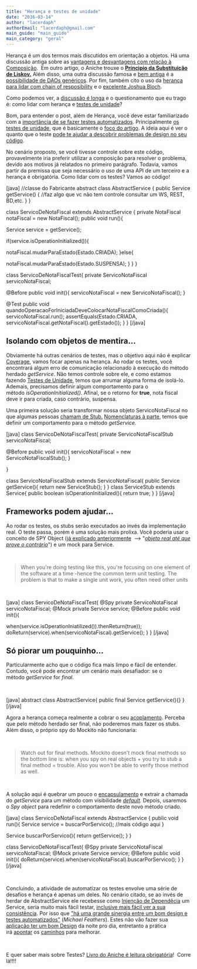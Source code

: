 ```yaml
---
title: "Herança e testes de unidade"
date: "2016-03-14"
author: "lacerdaph"
authorEmail: "lacerdaph@gmail.com"
main_guide: "main_guide"
main_category: "geral"
---
```


Herança é um dos termos mais discutidos em orientação a objetos. Há uma discussão antiga sobre as [vantagens e desvantagens com relação à Composição](https://blog.caelum.com.br/como-nao-aprender-orientacao-a-objetos-heranca/).  Em outro artigo, o Aniche trouxe o **[Príncipio da Substituição de Liskov.](https://blog.caelum.com.br/principios-do-codigo-solido-na-orientacao-a-objetos/)** Além disso, uma outra discussão famosa e [bem antiga](https://blog.caelum.com.br/ei-como-e-o-seu-dao-ele-e-tao-abstraido-quanto-o-meu/) é a [possibilidade de DAOs genéricos](https://blog.caelum.com.br/possibilidades-de-design-no-uso-do-seu-generic-dao/). Por fim, também cito o uso da [herança para lidar com chain of resposibility](https://blog.caelum.com.br/compondo-seu-comportamento-heranca-chain-of-responsibility-e-interceptors/) e o [excelente Joshua Bloch](https://blog.caelum.com.br/effective-java-segunda-edicao/).

Como podemos ver, a [discussão é longa](http://www.guj.com.br/t/mau-uso-da-heranca/220973/3) e o questionamento que eu trago é: como lidar com herança e [testes de unidade](https://blog.caelum.com.br/unidade-integracao-ou-sistema-qual-teste-fazer/)?

Bom, para entender o post, além de Herança, você deve estar familiarizado com a [importância de se fazer testes automatizados](http://blog.triadworks.com.br/na-minha-maquina-funciona-e-na-sua-testes-tdd-e-build-automatizado). Principalmente [os testes de unidade](http://www.aniche.com.br/2011/02/sera-que-eu-preciso-de-100-de-cobertura-de-testes/), que é basicamente o [foco do artigo](https://blog.caelum.com.br/perdendo-ou-ganhando-tempo-com-testes-de-unidade/). A ideia aqui é ver o quanto que o teste [pode te ajudar a descobrir problemas de design no seu código](https://blog.caelum.com.br/testes-sao-mais-do-que-regressao-os-beneficios-no-design/).

No cenário proposto, se você tivesse controle sobre este código, provavelmente iria preferir utilizar a composição para resolver o problema, devido aos motivos já relatados no primeiro parágrafo. Todavia, vamos partir da premissa que seja necessário o uso de uma API de um terceiro e a herança é obrigatória. Como lidar com os testes? Vamos ao código!

\[java\] //classe do Fabricante abstract class AbstractService { public Service getService() { //faz algo que vc não tem controle consultar um WS, REST, BD,etc. } }

class ServicoDeNotaFiscal extends AbstractService { private NotaFiscal notaFiscal = new NotaFiscal(); public void run(){

Service service = getService();

if(service.isOperationInitialized()){

notaFiscal.mudarParaEstado(Estado.CRIADA); }else{

notaFiscal.mudarParaEstado(Estado.SUSPENSA); } } }

class ServicoDeNotaFiscalTest{ private ServicoNotaFiscal servicoNotaFiscal;

@Before public void init(){ servicoNotaFiscal = new ServicoNotaFiscal(); }

@Test public void quandoOperacaoForIniciadaDeveColocarNotaFiscalComoCriada(){ servicoNotaFiscal.run(); assertEquals(Estado.CRIADA, servicoNotaFiscal.getNotaFiscal().getEstado()); } } \[/java\]

## Isolando com objetos de mentira...

Obviamente há outras cenários de testes, mas o objetivo aqui não é explicar [Coverage](http://eclemma.org/), vamos focar apenas na herança. Ao rodar os testes, você encontrará algum erro de comunicação relacionado à execução do método herdado _getService_. Não temos controle sobre ele, e como estamos fazendo [Testes de Unidade](http://tdd.caelum.com.br), temos que arrumar alguma forma de isolá-lo. Ademais, precisamos definir algum comportamento para o método _isOperationInitialized()_. Afinal, se o retorno for **true**, nota fiscal deve ir para criada, caso contrário, suspensa.

Uma primeira solução seria transformar nossa objeto ServicoNotaFiscal no que algumas pessoas [chamam de Stub.](http://martinfowler.com/articles/mocksArentStubs.html) [Nomenclaturas à parte](http://xunitpatterns.com/Mocks,%20Fakes,%20Stubs%20and%20Dummies.html), temos que definir um comportamento para o método _getService._

\[java\] class ServicoDeNotaFiscalTest{ private ServicoNotaFiscalStub servicoNotaFiscal;

@Before public void init(){ servicoNotaFiscal = new ServicoNotaFiscalStub(); }

}

class ServicoNotaFiscalStub extends ServicoNotaFiscal{ public Service getService(){ return new ServiceStub(); } } class ServiceStub extends Service{ public boolean isOperationInitialized(){ return true; } } \[/java\]

## Frameworks podem ajudar...

Ao rodar os testes, os stubs serão executados ao invés da implementação real. O teste passa, porém é uma solução mais prolixa. Você poderia usar o conceito de SPY Object ([já explicado anteriormente](https://blog.caelum.com.br/facilitando-seus-testes-de-unidade-no-java-um-pouco-de-mockito/)  --> "_[objeto real até que prove o contrário](http://docs.mockito.googlecode.com/hg/1.9.5/org/mockito/Spy.html)_") e um mock para Service.

 

> When you're doing testing like this, you're focusing on one element of the software at a time -hence the common term unit testing. The problem is that to make a single unit work, you often need other units

 

\[java\] class ServicoDeNotaFiscalTest{ @Spy private ServicoNotaFiscal servicoNotaFiscal; @Mock private Service service; @Before public void init(){

when(service.isOperationIniatilized()).thenReturn(true)); doReturn(service).when(servicoNotaFiscal).getService(); } } \[/java\]

## Só piorar um pouquinho...

Particularmente acho que o código fica mais limpo e fácil de entender. Contudo, você pode encontrar um cenário mais desafiador: se o método _getService_ for _final_.

 

\[java\] abstract class AbstractService{ public final Service getService(){} }\[/java\]

Agora a herança começa realmente a cobrar o seu [acoplamento](https://blog.caelum.com.br/orientacao-a-objetos-uma-outra-perspectiva-sobre-o-acoplamento/). Perceba que pelo método herdado ser final, não poderemos mais fazer os stubs. Além disso, o próprio spy do Mockito não funcionaria:

 

> Watch out for final methods. Mockito doesn't mock final methods so the bottom line is: when you spy on real objects + you try to stub a final method = trouble. Also you won't be able to verify those method as well.

 

A solução aqui é quebrar um pouco o [encapsulamento](https://blog.caelum.com.br/revisitando-a-orientacao-a-objetos-encapsulamento-no-java/) e extrair a chamada do _getService_ para um método com visibilidade _[default](https://www.caelum.com.br/apostila-csharp-orientacao-objetos/encapsulamento-e-modificadores-de-acesso/)._ Depois, usaremos o _Spy object_ para redefinir o comportamento deste novo método criado.

\[java\] class ServicoDeNotaFiscal extends AbstractService { public void run(){ Service service = buscarPorServico(); //mais código aqui }

Service buscarPorServico(){ return getService(); } }

class ServicoDeNotaFiscalTest{ @Spy private ServicoNotaFiscal servicoNotaFiscal; @Mock private Service service; @Before public void init(){ doReturn(service).when(servicoNotaFiscal).buscarPorServico(); } } \[/java\]

 

Concluindo, a atividade de automatizar os testes envolve uma série de desafios e herança é apenas um deles. No cenário citado, se ao invés de herdar de AbstractService ele recebesse como [Injenção de Dependêcia](https://blog.caelum.com.br/ioc-e-di-para-frameworks-mvc/) um Service, seria muito mais fácil testar, [inclusive mais fácil ver a sua consistência](https://blog.caelum.com.br/o-problema-de-objetos-nao-consistentes/). Por isso que ["há uma grande sinergia entre um bom design e testes automatizados"](http://blog.lowendahl.net/ndc2010/ndc2010-michael-feathers-the-deep-synergy-between-good-design-and-testability/) (_Michael Feathers_). Estes não vão fazer sua [aplicação ter um bom Design](http://www.aniche.com.br/2010/12/eh-tdd-e-nao-ddt/) da noite pro dia, entretanto a prática irá [apontar](http://www.aniche.com.br/2013/04/quantidade-de-asserts-no-teste) os [caminhos](https://blog.caelum.com.br/tdd-e-sua-influencia-no-acoplamento-e-coesao/) para melhorar.

 

E quer saber mais sobre Testes? [Livro do Aniche é leitura obrigatória](https://www.casadocodigo.com.br/products/livro-testes-de-software)!  Corre lá!!!!
